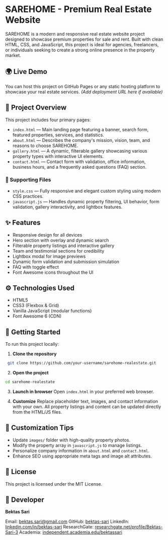 # SAREHOME - Premium Real Estate Website

SAREHOME is a modern and responsive real estate website project designed to showcase premium properties for sale and rent. 
Built with clean HTML, CSS, and JavaScript, this project is ideal for agencies, freelancers, or individuals seeking to create a strong online presence in the property market.

## 🌍 Live Demo

You can host this project on GitHub Pages or any static hosting platform to showcase your real estate services. *(Add deployment URL here if available)*

## 📂 Project Overview

This project includes four primary pages:

* `index.html` — Main landing page featuring a banner, search form, featured properties, services, and statistics.
* `about.html` — Describes the company's mission, vision, team, and reasons to choose SAREHOME.
* `gallery.html` — A dynamic, filterable gallery showcasing various property types with interactive UI elements.
* `contact.html` — Contact form with validation, office information, business hours, and a frequently asked questions (FAQ) section.

### 📁 Supporting Files

* `style.css` — Fully responsive and elegant custom styling using modern CSS practices.
* `javascript.js` — Handles dynamic property filtering, UI behavior, form validation, gallery interactivity, and lightbox features.

## ✨ Features

* Responsive design for all devices
* Hero section with overlay and dynamic search
* Filterable property listings and interactive gallery
* Team and testimonial sections for credibility
* Lightbox modal for image previews
* Dynamic form validation and submission simulation
* FAQ with toggle effect
* Font Awesome icons throughout the UI

## ⚙️ Technologies Used

* HTML5
* CSS3 (Flexbox & Grid)
* Vanilla JavaScript (modular functions)
* Font Awesome 6 (CDN)

## 🚀 Getting Started

To run this project locally:

1. **Clone the repository**

```bash
 git clone https://github.com/your-username/sarehome-realestate.git
```

2. **Open the project**

```bash
cd sarehome-realestate
```

3. **Launch in browser**
   Open `index.html` in your preferred web browser.

4. **Customize**
   Replace placeholder text, images, and contact information with your own. All property listings and content can be updated directly from the HTML/JS files.

## 📌 Customization Tips

* Update `images/` folder with high-quality property photos.
* Modify the property array in `javascript.js` to manage listings.
* Personalize company information in `about.html` and `contact.html`.
* Enhance SEO using appropriate meta tags and image alt attributes.

## 📜 License

This project is licensed under the MIT License.

## 👤 Developer

**Bektas Sari**

Email: [bektas.sari@gmail.com](mailto:bektas.sari@gmail.com)
GitHub: [bektas-sari](https://github.com/bektas-sari)
LinkedIn: [linkedin.com/in/bektas-sari](https://www.linkedin.com/in/bektas-sari)
ResearchGate: [researchgate.net/profile/Bektas-Sari-3](https://www.researchgate.net/profile/Bektas-Sari-3)
Academia: [independent.academia.edu/bektassari](https://independent.academia.edu/bektassari)
